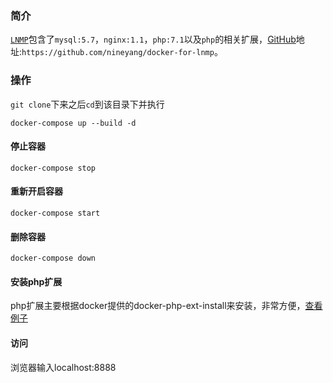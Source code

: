 ### 简介
[`LNMP`](https://github.com/nineyang/docker-for-lnmp)包含了`mysql:5.7`，`nginx:1.1`，`php:7.1`以及`php`的相关扩展，[GitHub](https://github.com/nineyang/docker-for-lnmp)地址:`https://github.com/nineyang/docker-for-lnmp`。
### 操作
`git clone`下来之后`cd`到该目录下并执行
```
docker-compose up --build -d
```
#### 停止容器
```
docker-compose stop
```
#### 重新开启容器
```
docker-compose start
```
#### 删除容器
```
docker-compose down
```
#### 安装php扩展
php扩展主要根据docker提供的docker-php-ext-install来安装，非常方便，[查看例子](https://github.com/nineyang/docker-for-lnmp/blob/master/docker/php/DockerFile)

#### 访问
浏览器输入localhost:8888
